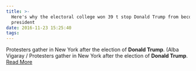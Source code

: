 ```yaml
---
title: >-
  Here's why the electoral college won 39 t stop Donald Trump from becoming
  president
date: 2016-11-23 15:25:40
tags:
---
```

Protesters gather in New York after the election of <b>Donald Trump</b>. (Alba Vigaray / Protesters gather in New York after the election of <b>Donald Trump</b>.
[Read More](http://www.latimes.com/nation/politics/trailguide/la-na-trailguide-updates-donald-trump-electoral-1479851246-htmlstory.html)